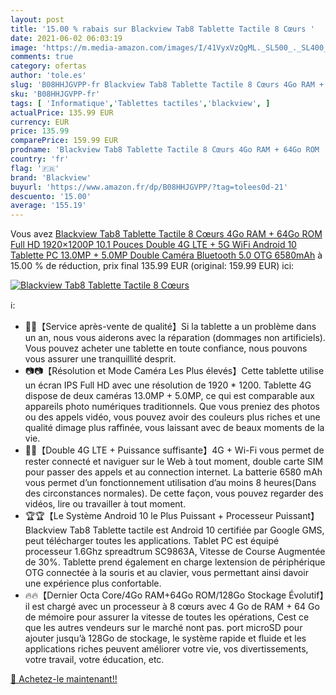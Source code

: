 ```yaml
---
layout: post
title: '15.00 % rabais sur Blackview Tab8 Tablette Tactile 8 Cœurs '
date: 2021-06-02 06:03:19
image: 'https://m.media-amazon.com/images/I/41VyxVzQgML._SL500_._SL400_.jpg'
comments: true
category: ofertas
author: 'tole.es'
slug: 'B08HHJGVPP-fr Blackview Tab8 Tablette Tactile 8 Cœurs 4Go RAM + 64Go ROM...'
sku: 'B08HHJGVPP-fr'
tags: [ 'Informatique','Tablettes tactiles','blackview', ]
actualPrice: 135.99 EUR
currency: EUR
price: 135.99
comparePrice: 159.99 EUR
prodname: 'Blackview Tab8 Tablette Tactile 8 Cœurs 4Go RAM + 64Go ROM  Full HD 1920×1200P  10.1 Pouces Double 4G LTE + 5G WiFi Android 10 Tablette PC  13.0MP + 5.0MP Double Caméra  Bluetooth 5.0  OTG  6580mAh'
country: 'fr'
flag: '🇫🇷'
brand: 'Blackview'
buyurl: 'https://www.amazon.fr/dp/B08HHJGVPP/?tag=tolees0d-21'
descuento: '15.00'
average: '155.19'
---
```


Vous avez [Blackview Tab8 Tablette Tactile 8 Cœurs 4Go RAM + 64Go ROM  Full HD 1920×1200P  10.1 Pouces Double 4G LTE + 5G WiFi Android 10 Tablette PC  13.0MP + 5.0MP Double Caméra  Bluetooth 5.0  OTG  6580mAh](https://www.amazon.fr/dp/B08HHJGVPP/?tag=tolees0d-21)  à  15.00 % de réduction, prix final  135.99 EUR (original: 159.99 EUR) ici:

[![Blackview Tab8 Tablette Tactile 8 Cœurs ](https://m.media-amazon.com/images/I/41VyxVzQgML._SL500_._SL400_.jpg)](https://www.amazon.fr/dp/B08HHJGVPP/?tag=tolees0d-21)

ℹ️:

- 💯💯【Service après-vente de qualité】Si la tablette a un problème dans un an, nous vous aiderons avec la réparation (dommages non artificiels). Vous pouvez acheter une tablette en toute confiance, nous pouvons vous assurer une tranquillité desprit.
- 📷📷【Résolution et Mode Caméra Les Plus élevés】Cette tablette utilise un écran IPS Full HD avec une résolution de 1920 * 1200. Tablette 4G dispose de deux caméras 13.0MP + 5.0MP, ce qui est comparable aux appareils photo numériques traditionnels. Que vous preniez des photos ou des appels vidéo, vous pouvez avoir des couleurs plus riches et une qualité dimage plus raffinée, vous laissant avec de beaux moments de la vie.
- 📶📶【Double 4G LTE + Puissance suffisante】4G + Wi-Fi vous permet de rester connecté et naviguer sur le Web à tout moment, double carte SIM pour passer des appels et au connection internet. La batterie 6580 mAh vous permet d’un fonctionnement utilisation d’au moins 8 heures(Dans des circonstances normales). De cette façon, vous pouvez regarder des vidéos, lire ou travailler à tout moment.
- 🏆🏆【Le Système Android 10 le Plus Puissant + Processeur Puissant】Blackview Tab8 Tablette tactile est Android 10 certifiée par Google GMS, peut télécharger toutes les applications. Tablet PC est équipé processeur 1.6Ghz spreadtrum SC9863A, Vitesse de Course Augmentée de 30%. Tablette prend également en charge lextension de périphérique OTG connectée à la souris et au clavier, vous permettant ainsi davoir une expérience plus confortable.
- 🔥🔥【Dernier Octa Core/4Go RAM+64Go ROM/128Go Stockage Évolutif】il est chargé avec un processeur à 8 cœurs avec 4 Go de RAM + 64 Go de mémoire pour assurer la vitesse de toutes les opérations, Cest ce que les autres vendeurs sur le marché nont pas. port microSD pour ajouter jusqu’à 128Go de stockage, le système rapide et fluide et les applications riches peuvent améliorer votre vie, vos divertissements, votre travail, votre éducation, etc.

[🛒 Achetez-le maintenant!!](https://www.amazon.fr/dp/B08HHJGVPP/?tag=tolees0d-21)
